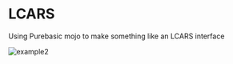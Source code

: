 # LCARS
Using Purebasic mojo to make something like an LCARS interface

![example2](https://github.com/CD-Xbow/LCARS/assets/151369619/e943de51-b96f-4958-82d0-d2804b143695)
